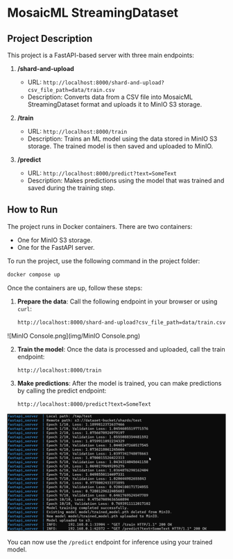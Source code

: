 # MosaicML StreamingDataset

## Project Description

This project is a FastAPI-based server with three main endpoints:

1. **/shard-and-upload**
   - URL: `http://localhost:8000/shard-and-upload?csv_file_path=data/train.csv`
   - Description: Converts data from a CSV file into MosaicML StreamingDataset format and uploads it to MinIO S3 storage.

2. **/train**
   - URL: `http://localhost:8000/train`
   - Description: Trains an ML model using the data stored in MinIO S3 storage. The trained model is then saved and uploaded to MinIO.

3. **/predict**
   - URL: `http://localhost:8000/predict?text=SomeText`
   - Description: Makes predictions using the model that was trained and saved during the training step.

## How to Run

The project runs in Docker containers. There are two containers:
- One for MinIO S3 storage.
- One for the FastAPI server.

To run the project, use the following command in the project folder:

```bash
docker compose up
```

Once the containers are up, follow these steps:

1. **Prepare the data**: Call the following endpoint in your browser or using `curl`:
   ```bash
   http://localhost:8000/shard-and-upload?csv_file_path=data/train.csv
   ```
   
![MinIO Console.png](img/MinIO Console.png)

2. **Train the model**: Once the data is processed and uploaded, call the train endpoint:
   ```bash
   http://localhost:8000/train
   ```

3. **Make predictions**: After the model is trained, you can make predictions by calling the predict endpoint:
   ```bash
   http://localhost:8000/predict?text=SomeText
   ```
   
![img/Console.png](img/Console.png)

You can now use the `/predict` endpoint for inference using your trained model.
